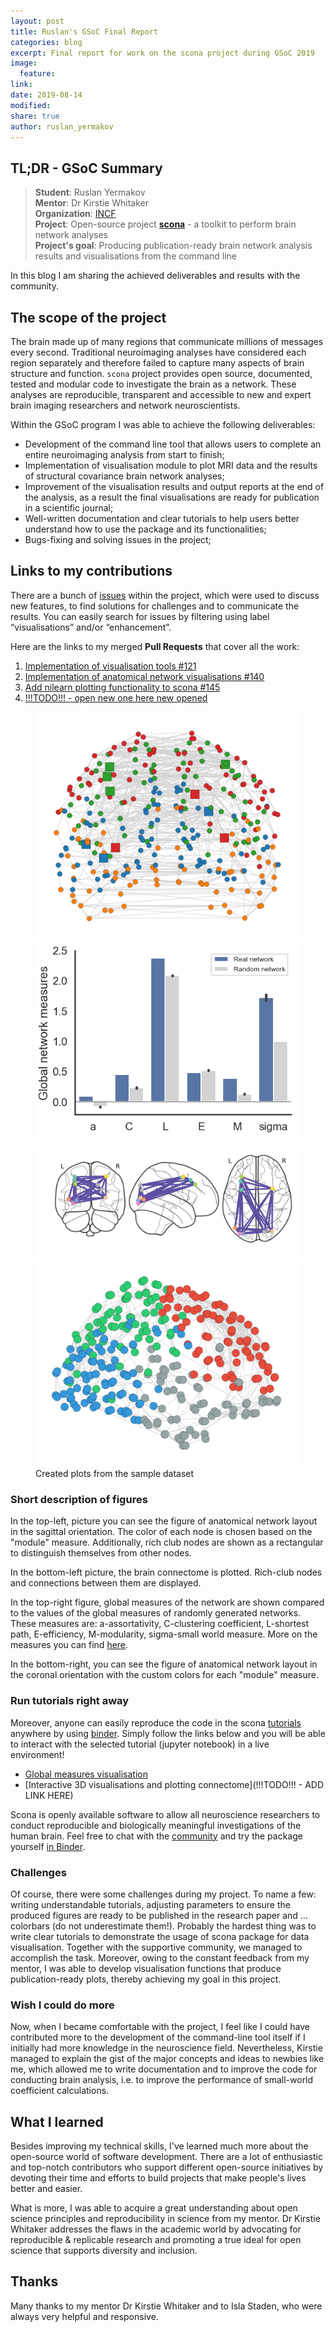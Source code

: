 ```yaml
---
layout: post
title: Ruslan's GSoC Final Report 
categories: blog
excerpt: Final report for work on the scona project during GSoC 2019
image:
  feature:
link:
date: 2019-08-14
modified:
share: true
author: ruslan_yermakov
---
```


## TL;DR - GSoC Summary

> **Student**: Ruslan Yermakov  
> **Mentor**: Dr Kirstie Whitaker    
> **Organization**: [INCF](https://www.incf.org/gsoc2019/projectlist)  
> **Project**: Open-source project [**scona**](https://github.com/WhitakerLab/scona) - a toolkit to perform brain network analyses     
> **Project's goal**: Producing publication-ready brain network analysis results and visualisations from the command line

In this blog I am sharing the achieved deliverables and results with the community.

## The scope of the project

The brain made up of many regions that communicate millions of messages every second. 
Traditional neuroimaging analyses have considered each region separately and therefore failed to capture many aspects of brain structure and function. 
`scona` project provides open source, documented, tested and modular code to investigate the brain as a network. 
These analyses are reproducible, transparent and accessible to new and expert brain imaging researchers and network neuroscientists.

Within the GSoC program I was able to achieve the following deliverables:  
+ Development of the command line tool that allows users to complete an entire neuroimaging analysis from start to finish;  
+ Implementation of visualisation module to plot MRI data and the results of structural covariance brain network analyses;  
+ Improvement of the visualisation results and output reports at the end of the analysis, as a result the final visualisations are ready for publication in a scientific journal;  
+ Well-written documentation and clear tutorials to help users better understand how to use the package and its functionalities;  
+ Bugs-fixing and solving issues in the project;  


## Links to my contributions

There are a bunch of [issues](https://github.com/WhitakerLab/scona/issues) within the project, which were used to discuss new features, to find solutions for challenges and to communicate the results. 
You can easily search for issues by filtering using label “visualisations” and/or “enhancement”.

Here are the links to my merged **Pull Requests** that cover all the work:  
1. [Implementation of visualisation tools #121](https://github.com/WhitakerLab/scona/pull/121)  
2. [Implementation of anatomical network visualisations #140](https://github.com/WhitakerLab/scona/pull/140)  
3. [Add nilearn plotting functionality to scona #145](https://github.com/WhitakerLab/scona/pull/145)  
4. [!!!TODO!!! - open new one here new opened]()  

<figure class="half">
  <img src="/images/Ruslan-GSoC/2pic.png" alt="Plot of anatomical network in sagittal orientation">
  <img src="/images/Ruslan-GSoC/3pic.png" alt="Figure of global network measures">
</figure>
<figure class="half">
  <img src="/images/Ruslan-GSoC/1pic.png" alt="Plot of connectome with rich-club nodes">
  <img src="/images/Ruslan-GSoC/4pic.png" alt="Plot of anatomical network in coronal orientation">
  <figcaption> Created plots from the sample dataset </figcaption>
</figure>

### Short description of figures

In the top-left, picture you can see the figure of anatomical network layout in the sagittal orientation. 
The color of each node is chosen based on the "module" measure. 
Additionally, rich club nodes are shown as a rectangular to distinguish themselves from other nodes.  

In the bottom-left picture, the brain connectome is plotted. Rich-club nodes and connections between them are displayed.

In the top-right figure, global measures of the network are shown compared to the values of the global measures of randomly generated networks. 
These measures are: a-assortativity, C-clustering coefficient, L-shortest path, E-efficiency, M-modularity, sigma-small world measure. 
More on the measures you can find [here](https://sites.google.com/site/bctnet/measures/list).  

In the bottom-right, you can see the figure of anatomical network layout in the coronal orientation with the custom colors for each "module" measure. 

### Run tutorials right away

Moreover, anyone can easily reproduce the code in the scona [tutorials](https://github.com/WhitakerLab/scona/tree/master/tutorials) anywhere by using [binder](https://mybinder.org/). 
Simply follow the links below and you will be able to interact with the selected tutorial (jupyter notebook) in a live environment!
+ [Global measures visualisation](https://mybinder.org/v2/gh/WhitakerLab/scona/master?filepath=tutorials%2Fglobal_measures_viz.ipynb) 
+ [Interactive 3D visualisations and plotting connectome](!!!TODO!!! - ADD LINK HERE)

Scona is openly available software to allow all neuroscience researchers to conduct reproducible and biologically meaningful investigations of the human brain. 
Feel free to chat with the [community](https://gitter.im/WhitakerLab/scona) and try the package yourself [in Binder](https://mybinder.org/v2/gh/whitakerlab/scona/master?filepath=tutorials%2Ftutorial.ipynb).


### Challenges

Of course, there were some challenges during my project. 
To name a few: writing understandable tutorials, adjusting parameters to ensure the produced figures are ready to be published in the research paper and … colorbars (do not underestimate them!).
Probably the hardest thing was to write clear tutorials to demonstrate the usage of scona package for data visualisation. 
Together with the supportive community, we managed to accomplish the task. 
Moreover, owing to the constant feedback from my mentor, I was able to develop visualisation functions that produce publication-ready plots, thereby achieving my goal in this project.


### Wish I could do more

Now, when I became comfortable with the project, I feel like I could have contributed more to the development of the command-line tool itself if I initially had more knowledge in the neuroscience field. 
Nevertheless, Kirstie managed to explain the gist of the major concepts and ideas to newbies like me, which allowed me to write documentation and to improve the code for conducting brain analysis, i.e. to improve the performance of small-world coefficient calculations. 


## What I learned

Besides improving my technical skills, I've learned much more about the open-source world of software development. 
There are a lot of enthusiastic and top-notch contributors who support different open-source initiatives by devoting their time and efforts to build projects that make people's lives better and easier. 

What is more, I was able to acquire a great understanding about open science principles and reproducibility in science from my mentor. 
Dr Kirstie Whitaker addresses the flaws in the academic world by advocating for reproducible & replicable research and promoting a true ideal for open science that supports diversity and inclusion.


## Thanks

Many thanks to my mentor Dr Kirstie Whitaker and to Isla Staden, who were always very helpful and responsive.

 
